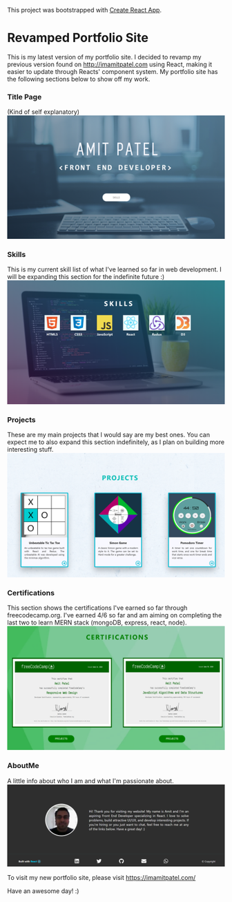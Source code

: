 This project was bootstrapped with [Create React App](https://github.com/facebook/create-react-app).

# Revamped Portfolio Site

This is my latest version of my portfolio site. I decided to revamp my previous version found on http://imamitpatel.com using React, making it easier to update through Reacts' component system. My portfolio site has the following sections below to show off my work.

### Title Page
(Kind of self explanatory)
![TitlePage](https://github.com/AmitP88/Revamped-Portfolio-Site-React/blob/master/TitlePage.png)

### Skills
This is my current skill list of what I've learned so far in web development. I will be expanding this section for the indefinite future :)
![Skills](https://github.com/AmitP88/Revamped-Portfolio-Site-React/blob/master/Skills.png)

### Projects
These are my main projects that I would say are my best ones. You can expect me to also expand this section indefinitely, as I plan on building more interesting stuff.
![Projects](https://github.com/AmitP88/Revamped-Portfolio-Site-React/blob/master/Projects.png)

### Certifications
This section shows the certifications I've earned so far through freecodecamp.org. I've earned 4/6 so far and am aiming on completing the last two to learn MERN stack (mongoDB, express, react, node).
![Certifications](https://github.com/AmitP88/Revamped-Portfolio-Site-React/blob/master/Certifications.png)

### AboutMe
A little info about who I am and what I'm passionate about.
![AboutMe](https://github.com/AmitP88/Revamped-Portfolio-Site-React/blob/master/AboutMe.png)

To visit my new portfolio site, please visit https://imamitpatel.com/

Have an awesome day! :)
